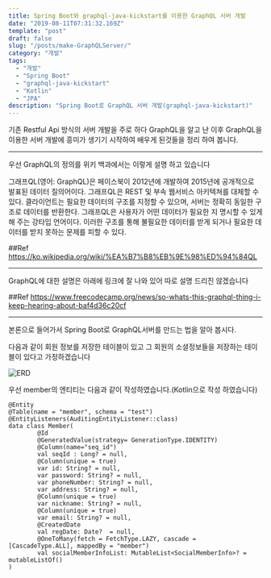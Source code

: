 ```yaml
---
title: Spring Boot와 graphql-java-kickstart를 이용한 GraphQL 서버 개발
date: "2019-08-11T07:31:32.169Z"
template: "post"
draft: false
slug: "/posts/make-GraphQLServer/"
category: "개발"
tags:
  - "개발"
  - "Spring Boot"
  - "graphql-java-kickstart"
  - "Kotlin"
  - "JPA"
description: "Spring Boot로 GraphQL 서버 개발(graphql-java-kickstart)"
---
```


기존 Restful Api 방식의 서버 개발을 주로 하다 GraphQL을 알고 난 이후 GraphQL을 이용한 서버 개발에 흥미가 생기기 시작하여
배우게 된것들을 정리 하여 봅니다.

---

우선 GraphQL의 정의를 위키 백과에서는 이렇게 설명 하고 있습니다

그래프QL(영어: GraphQL)은 페이스북이 2012년에 개발하여 2015년에 공개적으로 발표된 데이터 질의어이다. 그래프QL은 REST 및 부속 웹서비스 아키텍쳐를 대체할 수 있다. 클라이언트는 필요한 데이터의 구조를 지정할 수 있으며, 서버는 정확히 동일한 구조로 데이터를 반환한다. 그래프QL은 사용자가 어떤 데이터가 필요한 지 명시할 수 있게 해 주는 강타입 언어이다. 이러한 구조를 통해 불필요한 데이터를 받게 되거나 필요한 데이터를 받지 못하는 문제를 피할 수 있다.

##Ref https://ko.wikipedia.org/wiki/%EA%B7%B8%EB%9E%98%ED%94%84QL

---

GraphQL에 대한 설명은 아래에 링크에 잘 나와 있어 따로 설명 드리진 않겠습니다

##Ref https://www.freecodecamp.org/news/so-whats-this-graphql-thing-i-keep-hearing-about-baf4d36c20cf

---

본론으로 들어가서 Spring Boot로 GraphQL서버를 만드는 법을 알아 봅시다.

다음과 같이 회원 정보를 저장한 테이블이 있고 그 회원의 소셜정보들을 저장하는 테이블이 있다고 가정하겠습니다 

![ERD](/media/ERD.PNG)

우선 member의 엔티티는 다음과 같이 작성하였습니다.(Kotlin으로 작성 하였습니다)

```tsx
@Entity
@Table(name = "member", schema = "test")
@EntityListeners(AuditingEntityListener::class) 
data class Member(
        @Id
        @GeneratedValue(strategy= GenerationType.IDENTITY)
        @Column(name="seq_id")
        val seqId : Long? = null,
        @Column(unique = true)
        var id: String? = null,
        var password: String? = null,
        var phoneNumber: String? = null,
        var address: String? = null,
        @Column(unique = true)
        var nickname: String? = null,
        @Column(unique = true)
        var email: String? = null,
        @CreatedDate
        val regDate: Date?  = null,
        @OneToMany(fetch = FetchType.LAZY, cascade = [CascadeType.ALL], mappedBy = "member")
        val socialMemberInfoList: MutableList<SocialMemberInfo>? = mutableListOf()
)
```
